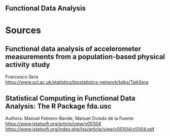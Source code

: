 Functional Data Analysis
---


# Sources

## Functional data analysis of accelerometer measurements from a population-based physical activity study
Francesco Sera  
https://www.ucl.ac.uk/statistics/biostatistics-network/talks/TalkSera


## Statistical Computing in Functional Data Analysis: The R Package fda.usc
Authors: 	Manuel Febrero-Bande, Manuel Oviedo de la Fuente  
https://www.jstatsoft.org/article/view/v051i04
https://www.jstatsoft.org/index.php/jss/article/view/v051i04/v51i04.pdf
